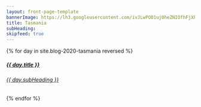 ```yaml
---
layout: front-page-template
bannerImage: https://lh3.googleusercontent.com/ivJLwPO01uj0heZNIOfhFjXkNHebG6_1E2REgk-wPW1nXNIeXQSOkGjr5wJ2W-sh6AXnjz3HlJ55NcZVPU5HvFwJjtmbp5jfystdrmLbWdgYHd9dyhNCxE00ea7_atb-G7-g_hACLQY=w2400
title: Tasmania
subHeading: 
skipfeed: true
---
```


<div class="text-uppercase adventure-list experience">
  {% for day in site.blog-2020-tasmania reversed %}
    <div class="col-md-6 col-sm-6 animated fadeInUp" data-wow-delay="0.1s" data-wow-duration="1s">
      <a href="{{day.url | prepend: site.baseurl}}">
        <img src="{{ day.bannerImage }}"  alt="" class="img-responsive">
        <div class="overlay-lnk text-uppercase text-center">
          <i class="icon icon-streetsign"></i>
          <h5>{{ day.title }}</h5>
          <h6>{{ day.subHeading }}</h6>
        </div>
      </a>
    </div>
  {% endfor %}
</div>

